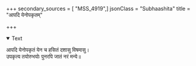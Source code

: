 +++
secondary_sources = [ "MSS_4919",]
jsonClass = "Subhaashita"
title = "आपदि येनोपकृतम्"

+++

<details open><summary>Text</summary>

आपदि येनोपकृतं येन च हसितं दशासु विषमासु।  
उपकृत्य तयोरुभयोः पुनरपि जातं नरं मन्ये॥
</details>
